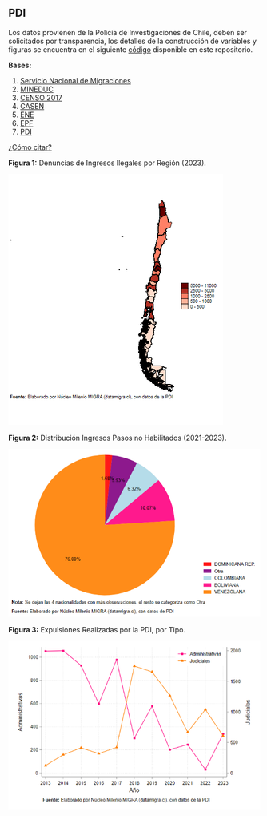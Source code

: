 ## PDI

Los datos provienen de la Policía de Investigaciones de Chile, deben ser solicitados por transparencia, los detalles de la construcción de variables y figuras se encuentra en el siguiente [código](https://github.com/NucleoMIGRA/Plataforma_privado/tree/main/bases/PDI) disponible en este repositorio.

**Bases:**
1. [Servicio Nacional de Migraciones](./SNM.MD)
2. [MINEDUC](./MINEDUC.MD)
3. [CENSO 2017](./CENSO.MD)
4. [CASEN](./CASEN.MD)
5. [ENE](./ENE.MD)
6. [EPF](./EPF.md)
7. [PDI](./PDI.MD)

[¿Cómo citar?](./citation.MD)


**Figura 1:** Denuncias de Ingresos Ilegales por Región (2023).

![fig_1](https://github.com/NucleoMIGRA/migra/blob/main/bases/PDI/figuras/figura_1.png?raw=true)

**Figura 2:** Distribución Ingresos Pasos no Habilitados (2021-2023).

![fig_2](https://github.com/NucleoMIGRA/migra/blob/main/bases/PDI/figuras/figura_2.png?raw=true)

**Figura 3:** Expulsiones Realizadas por la PDI, por Tipo.

![fig_3](https://github.com/NucleoMIGRA/migra/blob/main/bases/PDI/figuras/figura_3.png?raw=true)

